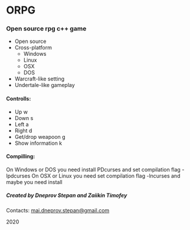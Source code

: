 # ORPG
### Open source rpg c++ game
* Open source
* Cross-platform
  * Windows
  * Linux
  * OSX
  * DOS
* Warcraft-like setting
* Undertale-like gameplay

#### Controlls:
* Up w
* Down s
* Left a
* Right d
* Get/drop weapoon g
* Show information k

#### Compilling:
On Windows or DOS you need install PDcurses and set compilation flag -lpdcurses
On OSX or Linux you need set compilation flag -lncurses and maybe you need install 

##### Created by Dneprov Stepan and Zaiikin Timofey

Contacts: mai.dneprov.stepan@gmail.com

2020
